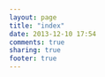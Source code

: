 ```yaml
---
layout: page
title: "index"
date: 2013-12-10 17:54
comments: true
sharing: true
footer: true
---
```

